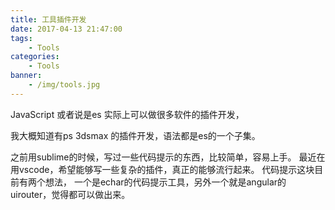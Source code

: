 ```yaml
---
title: 工具插件开发
date: 2017-04-13 21:47:00
tags:
    - Tools
categories:
    - Tools
banner:
    - /img/tools.jpg
---
```

JavaScript 或者说是es 实际上可以做很多软件的插件开发，

我大概知道有ps 3dsmax 的插件开发，语法都是es的一个子集。

之前用sublime的时候，写过一些代码提示的东西，比较简单，容易上手。
最近在用vscode，希望能够写一些复杂的插件，真正的能够流行起来。
代码提示这块目前有两个想法，
一个是echar的代码提示工具，另外一个就是angular的uirouter，觉得都可以做出来。
